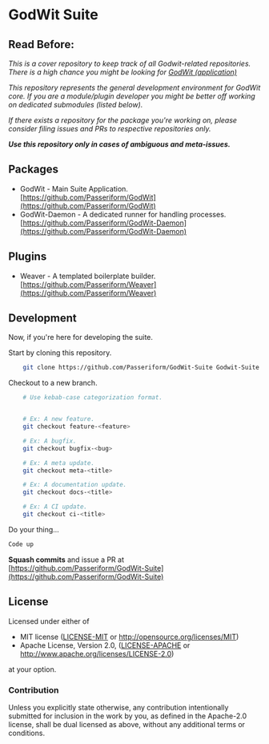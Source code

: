 # GodWit Suite

## Read Before:
*This is a cover repository to keep track of all Godwit-related repositories. There is a high chance you might be looking for [GodWit (application)](https://github.com/Passeriform/GodWit)*

*This repository represents the general development environment for GodWit core. If you are a module/plugin developer you might be better off working on dedicated submodules (listed below).*

*If there exists a repository for the package you're working on, please consider filing issues and PRs to respective repositories only.*

***Use this repository only in cases of ambiguous and meta-issues.***

## Packages
  - GodWit - Main Suite Application. [https://github.com/Passeriform/GodWit](https://github.com/Passeriform/GodWit)
  - GodWit-Daemon - A dedicated runner for handling processes. [https://github.com/Passeriform/GodWit-Daemon](https://github.com/Passeriform/GodWit-Daemon)

## Plugins

- Weaver - A templated boilerplate builder. [https://github.com/Passeriform/Weaver](https://github.com/Passeriform/Weaver)

## Development
Now, if you're here for developing the suite.

Start by cloning this repository.
```bash
    git clone https://github.com/Passeriform/GodWit-Suite Godwit-Suite
```
Checkout to a new branch.
```bash
    # Use kebab-case categorization format.


    # Ex: A new feature.
    git checkout feature-<feature>

    # Ex: A bugfix.
    git checkout bugfix-<bug>

    # Ex: A meta update.
    git checkout meta-<title>

    # Ex: A documentation update.
    git checkout docs-<title>

    # Ex: A CI update.
    git checkout ci-<title>

```
Do your thing...

```bash
Code up
```
**Squash commits** and issue a PR at
[https://github.com/Passeriform/GodWit-Suite](https://github.com/Passeriform/GodWit-Suite)

## License

Licensed under either of

 * MIT license ([LICENSE-MIT](LICENSE-MIT) or http://opensource.org/licenses/MIT)
 * Apache License, Version 2.0, ([LICENSE-APACHE](LICENSE-APACHE) or http://www.apache.org/licenses/LICENSE-2.0)

at your option.

### Contribution

Unless you explicitly state otherwise, any contribution intentionally submitted
for inclusion in the work by you, as defined in the Apache-2.0 license, shall be dual licensed as above, without any
additional terms or conditions.
